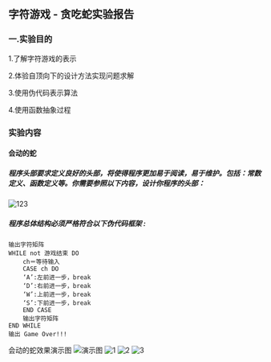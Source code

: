 ## 字符游戏 - 贪吃蛇实验报告  
### 一.实验目的
1.了解字符游戏的表示
  
2.体验自顶向下的设计方法实现问题求解

3.使用伪代码表示算法

4.使用函数抽象过程  
### 实验内容

#### 会动的蛇
##### 程序头部要求定义良好的头部，将使得程序更加易于阅读，易于维护。包括：常数定义、函数定义等。你需要参照以下内容，设计你程序的头部：
![123](https://sysu-swi.github.io/images/snake-head.png)
 ##### 程序总体结构必须严格符合以下伪代码框架 :
    输出字符矩阵
	WHILE not 游戏结束 DO
		ch＝等待输入
		CASE ch DO
		‘A’:左前进一步，break 
		‘D’:右前进一步，break    
		‘W’:上前进一步，break    
		‘S’:下前进一步，break    
		END CASE
		输出字符矩阵
	END WHILE
	输出 Game Over!!! 
会动的蛇效果演示图
![演示图](http://m.qpic.cn/psb?/V12aKRuu4cvTlT/yaJV04Ki.PHJyx7ALw64Zb.dvEM5p5K6LyzrBnSIwN8!/b/dFQBAAAAAAAA&bo=lQSOApUEjgICKQ0!&rf=viewer_4)
![1](http://m.qpic.cn/psb?/V12aKRuu4cvTlT/RMPd6DiXQPyM0I3CNer*wY2qxwadMRiMwsrC*8A3QEI!/b/dL8AAAAAAAAA&bo=.QHXAvkB1wIDGTw!&rf=viewer_4) 
![2](http://m.qpic.cn/psb?/V12aKRuu4cvTlT/ERZWZqirmigf1PhHjCReNbLUuAkFmK4LI2AwlAy7OYg!/b/dL8AAAAAAAAA&bo=EwK9AhMCvQIDGTw!&rf=viewer_4)
![3](http://m.qpic.cn/psb?/V12aKRuu4cvTlT/U8rSuitMXu0Dzv0Qjw7n*i7..ExhzesXyIHrPnJ0Juc!/b/dLYAAAAAAAAA&bo=wgHMAcIBzAEDGTw!&rf=viewer_4)

